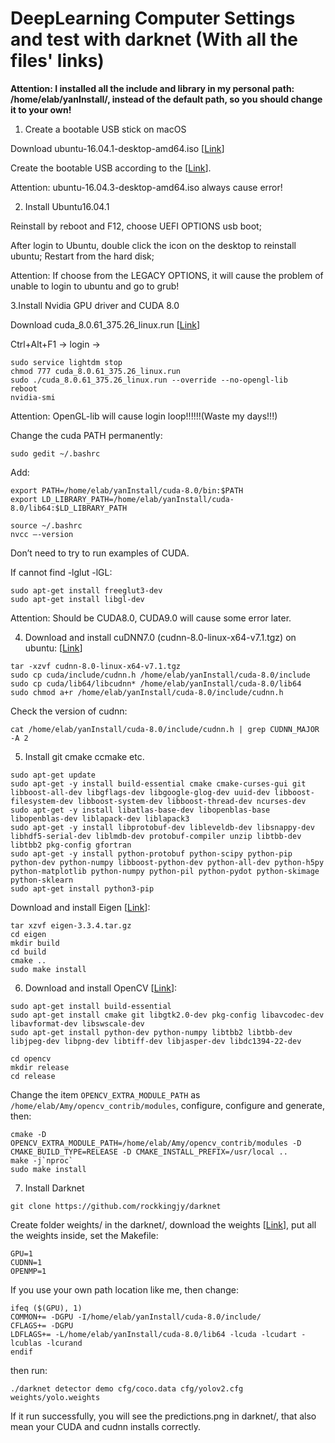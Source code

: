 # DeepLearning Computer Settings and test with darknet (With all the files' links)
**Attention: I installed all the include and library in my personal path: /home/elab/yanInstall/, instead of the default path, so you should change it to your own!**

1. Create a bootable USB stick on macOS

Download ubuntu-16.04.1-desktop-amd64.iso [[Link](https://drive.google.com/drive/folders/11TobALF_VWeBLsCfoVtJhGeRUMW_Oq1m?usp=sharing)]

Create the bootable USB according to the [[Link](https://tutorials.ubuntu.com/tutorial/tutorial-create-a-usb-stick-on-macos#6)].

Attention: ubuntu-16.04.3-desktop-amd64.iso always cause error!

2. Install Ubuntu16.04.1

Reinstall by reboot and F12, choose UEFI OPTIONS usb boot;

After login to Ubuntu, double click the icon on the desktop to reinstall ubuntu; Restart from the hard disk;

Attention: If choose from the LEGACY OPTIONS, it will cause the problem of unable to login to ubuntu and go to grub!

3.Install Nvidia GPU driver and CUDA 8.0

Download cuda_8.0.61_375.26_linux.run [[Link](https://drive.google.com/drive/folders/11TobALF_VWeBLsCfoVtJhGeRUMW_Oq1m?usp=sharing)]

Ctrl+Alt+F1 -> login -> 
```
sudo service lightdm stop 
chmod 777 cuda_8.0.61_375.26_linux.run
sudo ./cuda_8.0.61_375.26_linux.run --override --no-opengl-lib     
reboot
nvidia-smi
```
Attention: OpenGL-lib will cause login loop!!!!!!(Waste my days!!!)

Change the cuda PATH permanently:
```
sudo gedit ~/.bashrc
```
Add:
```
export PATH=/home/elab/yanInstall/cuda-8.0/bin:$PATH
export LD_LIBRARY_PATH=/home/elab/yanInstall/cuda-8.0/lib64:$LD_LIBRARY_PATH
```
```
source ~/.bashrc
nvcc —-version
```
Don’t need to try to run examples of CUDA.

If cannot find -lglut -lGL:
```
sudo apt-get install freeglut3-dev
sudo apt-get install libgl-dev
```

Attention: Should be CUDA8.0, CUDA9.0 will cause some error later.

4. Download and install cuDNN7.0 (cudnn-8.0-linux-x64-v7.1.tgz) on ubuntu: [[Link](https://drive.google.com/drive/folders/11TobALF_VWeBLsCfoVtJhGeRUMW_Oq1m?usp=sharing)]
```
tar -xzvf cudnn-8.0-linux-x64-v7.1.tgz
sudo cp cuda/include/cudnn.h /home/elab/yanInstall/cuda-8.0/include
sudo cp cuda/lib64/libcudnn* /home/elab/yanInstall/cuda-8.0/lib64
sudo chmod a+r /home/elab/yanInstall/cuda-8.0/include/cudnn.h 
```
Check the version of cudnn:
```
cat /home/elab/yanInstall/cuda-8.0/include/cudnn.h | grep CUDNN_MAJOR -A 2
```

5. Install git cmake ccmake etc.
```
sudo apt-get update
sudo apt-get -y install build-essential cmake cmake-curses-gui git libboost-all-dev libgflags-dev libgoogle-glog-dev uuid-dev libboost-filesystem-dev libboost-system-dev libboost-thread-dev ncurses-dev
sudo apt-get -y install libatlas-base-dev libopenblas-base libopenblas-dev liblapack-dev liblapack3
sudo apt-get -y install libprotobuf-dev libleveldb-dev libsnappy-dev libhdf5-serial-dev liblmdb-dev protobuf-compiler unzip libtbb-dev libtbb2 pkg-config gfortran
sudo apt-get -y install python-protobuf python-scipy python-pip python-dev python-numpy libboost-python-dev python-all-dev python-h5py python-matplotlib python-numpy python-pil python-pydot python-skimage python-sklearn 
sudo apt-get install python3-pip 
```
Download and install Eigen [[Link](https://drive.google.com/drive/folders/11TobALF_VWeBLsCfoVtJhGeRUMW_Oq1m?usp=sharing)]:
```
tar xzvf eigen-3.3.4.tar.gz 
cd eigen
mkdir build
cd build
cmake ..
sudo make install
```

6. Download and install OpenCV [[Link](https://drive.google.com/drive/folders/11TobALF_VWeBLsCfoVtJhGeRUMW_Oq1m?usp=sharing)]:
```
sudo apt-get install build-essential
sudo apt-get install cmake git libgtk2.0-dev pkg-config libavcodec-dev libavformat-dev libswscale-dev
sudo apt-get install python-dev python-numpy libtbb2 libtbb-dev libjpeg-dev libpng-dev libtiff-dev libjasper-dev libdc1394-22-dev

cd opencv
mkdir release
cd release
```
Change the item `OPENCV_EXTRA_MODULE_PATH` as `/home/elab/Amy/opencv_contrib/modules`, configure, configure and generate, then:
```
cmake -D OPENCV_EXTRA_MODULE_PATH=/home/elab/Amy/opencv_contrib/modules -D CMAKE_BUILD_TYPE=RELEASE -D CMAKE_INSTALL_PREFIX=/usr/local ..
make -j`nproc`
sudo make install
```

7. Install Darknet
```
git clone https://github.com/rockkingjy/darknet
```
Create folder weights/ in the darknet/, download the weights [[Link](https://drive.google.com/drive/folders/1DD1qv4fm-bcdeQIYoB1t_-XciVXq4xxr?usp=sharing)], put all the weights inside, set the Makefile:
```
GPU=1
CUDNN=1
OPENMP=1
```
If you use your own path location like me, then change:
```
ifeq ($(GPU), 1) 
COMMON+= -DGPU -I/home/elab/yanInstall/cuda-8.0/include/
CFLAGS+= -DGPU
LDFLAGS+= -L/home/elab/yanInstall/cuda-8.0/lib64 -lcuda -lcudart -lcublas -lcurand
endif
```
then run:
```
./darknet detector demo cfg/coco.data cfg/yolov2.cfg weights/yolo.weights 
```
If it run successfully, you will see the predictions.png in darknet/, that also mean your CUDA and cudnn installs correctly.


